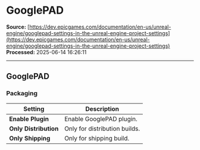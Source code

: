 # GooglePAD

**Source:** [https://dev.epicgames.com/documentation/en-us/unreal-engine/googlepad-settings-in-the-unreal-engine-project-settings](https://dev.epicgames.com/documentation/en-us/unreal-engine/googlepad-settings-in-the-unreal-engine-project-settings)  
**Processed:** 2025-06-14 16:26:11

---

## GooglePAD

### Packaging

| **Setting** | **Description** |
| --- | --- |
| **Enable Plugin** | Enable GooglePAD plugin. |
| **Only Distribution** | Only for distribution builds. |
| **Only Shipping** | Only for shipping build. |